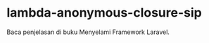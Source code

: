 lambda-anonymous-closure-sip
============================

Baca penjelasan di buku Menyelami Framework Laravel. 
